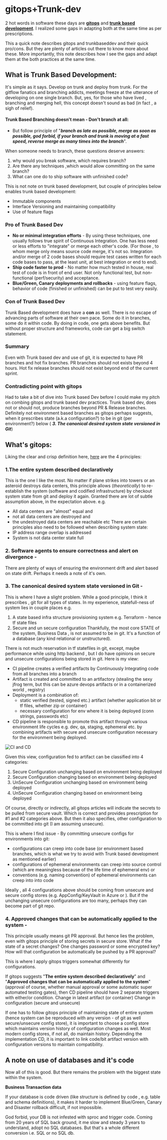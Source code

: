 # gitops+Trunk-dev
2 hot words in software these days are [**gitops**](https://www.weave.works/technologies/gitops/) and [**trunk based development**](https://trunkbaseddevelopment.com/). I realized some gaps in adapting both at the same time as per prescriptions.

This a quick note describes gitops and trunkbaseddev and their quick pro/cons. But they are plenty of articles out there to know more about these.
More importantly, this note describes how I see the gaps and adapt them at the both practices at the same time.

## What is Trunk Based Development:
It's simple as it says. Develop on trunk and deploy from trunk. For the gitflow fanatics and branching addicts, meetings freeze at the utterance of developing on one single branch. But, yes, for those who have lived , branching and merging hell, this concept doesn't sound as bad (in fact , a sigh of relief).
#### Trunk Based Branching doesn't mean - Don't branch at all:

 - But follow principle of "***branch as late as possible, merge as soon as possible, god forbid, if your branch and trunk is moving at a fast speed, reverse merge as many times into the branch***". 

When someone needs to branch, these questions deserve answers:
   1. why would you break software, which requires branch?
   2. Are there any techniques ,which would allow committing on the same branch?
   3. What can one do to ship software with unfinished code?

 This is not note on trunk based development, but couple of principles below enables trunk based development:
- Immutable components
- Interface Versioning and maintaining compatibility
- Use of feature flags
### Pro of Trunk Based Dev
- **No or minimal integration efforts** - By using these techniques, one usually follows true spirit of Continuous Integration. One has less need or less efforts to "integrate" or merge each other's code. (For those , to whom merge only means source code merge, it's not so. Integration and/or merge of 2 code bases should require test cases written for each code bases to pass, at the least unit, at best integration or end to end).
- **Ship code faster to prod** - No matter how much tested in house, real test of code is in front of end user. Not only functional test, but non-functional (perf/security) and acceptance.
- **Blue/Green, Canary deployments and rollbacks** - using feature flags, behavior of code (finished or unfinished) can be put to test very easily.

### Con of Trunk Based Dev
Trunk Based development does have a **con** as well. There is no escape of advancing parts of software at their own pace. Some do it in branches, some do it within code. By doing in code, one gets above benefits. But without proper structure and frameworks, code can get a big switch statement.

### Summary
Even with Trunk based dev and use of git, it is expected to have PR branches and hot fix branches. PR branches should not exists beyond 4 hours. Hot fix release branches should not exist beyond end of the current sprint.

### Contradicting point with gitops
Had to take a bit of dive into Trunk based Dev before I could make my pitch on combing gitops and trunk based dev practices. Trunk based dev, does not or should not, produce branches beyond PR & Release branches. Definitely not environment based branches as gitops perhaps suggests, when it prescribes state (a.k.a configuration?) to be in git (per environment?) below ( ***3. The canonical desired system state versioned in Git***)

## What's gitops:

Liking the clear and crisp definition here, [here](https://www.weave.works/technologies/gitops/) are the 4 principles:
### 1.The entire system described declaratively 
This is the one I like the most. No matter if plane strikes into towers or an asteroid destroys data centers, this principle allows (*theoretically*) to re-establish the system (software and codified infrastructure) by checkout system state from git and deploy it again. Granted there are lot of subtle assumption above, in the expectation above. e.g.
 - All data centers are "almost" equal and
 - not all data centers are destroyed and
 - the undestroyed data centers are reachable etc
There are certain principles also need to be followed when describing system state:
 - IP address range overlap is addressed
 - System is not data center state full

### 2. Software agents to ensure correctness and alert on divergence -
There are plenty of ways of ensuring the environment drift and alert based on state drift. Perhaps it needs a note of it's own.
### 3. The canonical desired system state versioned in Git -
This is where I have a slight problem. While a good principle, I think it prescribes , git for all types of states. In my experience, statefull-ness of system lies in couple places e.g.
 1. A state based infra structure provisioning system e.g. Terraform - hence tf state files
 2. Secure and un secure configuration
Thankfully, the most core STATE of the system, Business Data , is not assumed to be in git. It's a function of a database (any kind relational or unstructured).

There is not much reservation in tf statefiles in git, except, maybe performance while using http backend , but I do have opinions on secure and unsecure configurations being stored in git. Here is my view:
- CI pipeline creates a verified artifacts by Continuously Integrating code from all branches into a branch
- Artifact is created and committed to an artifactory (stealing the sexy jfrog term, but this can be azure devops artifacts or in a containerized world , registry)
- Deployment is a combination of:
    - static verified (tested, signed etc.) artifact (whether application bit or tf files, whether zip or container)
    - necessary configuration for env where it is being deployed (conn strings, passwords etc)
- CD pipeline is responsible to promote this artifact through various environment life cycles e.g. dev, qa, staging, ephemeral etc. by combining  artifacts with secure and unsecure configuration necessary for the environment being deployed.

![CI and CD](https://raw.githubusercontent.com/vjavle/vjavle.github.io/master/assets/images/deployments.svg)

Given this view, configuration fed to artifact can be classified into 4 categories:

 1. Secure Configuration unchanging based on environment being deployed
 2. Secure Configuration changing based on environment being deployed
 3. UnSecure Configuration unchanging based on environment being deployed
 4. UnSecure Configuration changing based on environment being deployed

Of course, directly or indirectly, all gitops articles will indicate the secrets to be pulled from secure vault. Which is correct and provides prescription for #1 and #2 categories above.
But then it also specifies, other configuration to be committed into git (I am assuming unsecure).

This is where I find issue - By committing unsecure configs for environments into git:
 - configurations can creep into code base (or environment based branches, which is what we try to avoid with Trunk based development as mentioned earlier)
- configurations of ephemeral environments can creep into source control (which are meaningless because of the life time of ephemeral env) or
- conventions (e.g. naming convention) of ephemeral environments can creep into into  code

Ideally , all 4 configurations above should be coming from unsecure and secure config stores (e.g. AppConfig/KeyVault in Azure or ).
But if the unchanging unsecure configurations are too many, perhaps they can become part of git repo.
### 4. Approved changes that can be automatically applied to the system -
This principle usually means git PR approval. But hence lies the problem, even with gitops principle of storing secrets in secure store. What if the state of a secret changes? One changes password or some encrypted key? How will that configuration be automatically be pushed by a PR approval?

This is where I apply gitops triggers somewhat differently for configurations.

If gitops suggests "**The entire system described declaratively**" and "**Approved changes that can be automatically applied to the system**" (approval of course, whether manual approval or some automatic super automated testing gates), then CD pipeline should have 2 separate triggers with either/or condition.
Change in latest artifact (or container)
Change in configuration (secure and unsecure)

If one has to follow gitops principle of maintaining state of entire system (hence system can be reproduced with any version - of git as well secure/unsecure config store), it is important to choose a config store which maintains version history of configuration changes as well. Most modern config stores, if not all, do maintain history.
Depending the implementation CD, it is important to link code/bit artifact version with configuration versions to maintain compatibility.

## A note on use of databases and it's code
Now all of this is good. But there remains the problem with the biggest state within the system.

**Business Transaction data**

If your database is code driven (like structure is defined by code , e.g. table and schema definitions), it makes it harder to implement Blue/Green, Canary and Disaster rollback difficult, if not impossible.

God forbid, your DB is not infested with sproc and trigger code.
Coming from 20 years of SQL back ground, it me slow and steady 3 years to understand, adopt no SQL databases.
But that's a whole different conversion i.e. SQL or no SQL db.